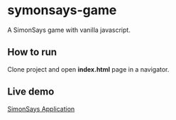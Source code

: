 # symonsays-game

A SimonSays game with vanilla javascript.

## How to run

Clone project and open **index.html** page in a navigator.

## Live demo

[SimonSays Application](https://meguiluzortiz-simonsays.netlify.app/)
